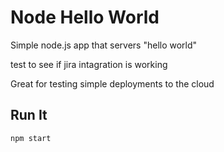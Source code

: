 # Node Hello World

Simple node.js app that servers "hello world"

test to see if jira intagration is working

Great for testing simple deployments to the cloud

## Run It

`npm start`
